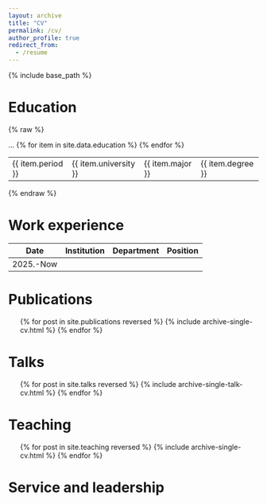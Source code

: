 ```yaml
---
layout: archive
title: "CV"
permalink: /cv/
author_profile: true
redirect_from:
  - /resume
---
```


{% include base_path %}

Education
======
{% raw %}<table>
  <thead>...</thead>
  <tbody>
    {% for item in site.data.education %}
    <tr>
      <td>{{ item.period }}</td>
      <td>{{ item.university }}</td>
      <td>{{ item.major }}</td>
      <td>{{ item.degree }}</td>
    </tr>
    {% endfor %}
  </tbody>
</table>{% endraw %}

Work experience
======

|   Date    | Institution | Department | Position |
| :-------: | :---------: | :--------: | :------: |
| 2025.-Now |             |            |          |

Publications
======

  <ul>{% for post in site.publications reversed %}
    {% include archive-single-cv.html %}
  {% endfor %}</ul>

Talks
======
  <ul>{% for post in site.talks reversed %}
    {% include archive-single-talk-cv.html  %}
  {% endfor %}</ul>

Teaching
======
  <ul>{% for post in site.teaching reversed %}
    {% include archive-single-cv.html %}
  {% endfor %}</ul>

Service and leadership
======
